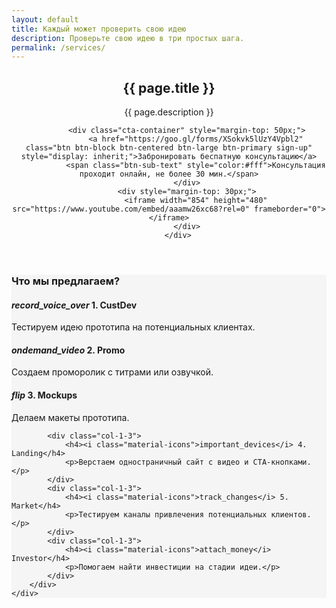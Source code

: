 ```yaml
---
layout: default
title: Каждый может проверить свою идею
description: Проверьте свою идею в три простых шага.
permalink: /services/
---
```

<header class="fancy-hero new-content">
 		<div class="container">
 			<h2>{{ page.title }}</h2>
			<p class="sub-text landing-page">{{ page.description }}</p>

			<div class="cta-container" style="margin-top: 50px;">
				<a href="https://goo.gl/forms/XSokvk5lUzY4Vpbl2" class="btn btn-block btn-centered btn-large btn-primary sign-up" style="display: inherit;">Забронировать беспатную консультацию</a>
				<span class="btn-sub-text" style="color:#fff">Консультация проходит онлайн, не более 30 мин.</span>
			</div>
			<div style="margin-top: 30px;">
				<iframe width="854" height="480" src="https://www.youtube.com/embed/aaamw26xc68?rel=0" frameborder="0"></iframe>
			</div>
		</div>
</header>

<section style="background: #f5f5f5">
	<div class="container">
		<h3>Что мы предлагаем?</h3>
		<div class="other-features">
			<div class="col-1-3">
				<h4><i class="material-icons">record_voice_over</i> 1. CustDev</h4>
				<p>Тестируем идею прототипа на потенциальных клиентах.</p>
			</div>
			<div class="col-1-3">
				<h4><i class="material-icons">ondemand_video</i> 2. Promo</h4>
				<p>Создаем проморолик с титрами или озвучкой.</p>
			</div>
			<div class="col-1-3">
				<h4><i class="material-icons">flip</i> 3. Mockups</h4>
				<p>Делаем макеты прототипа.</p>
			</div>

			<div class="col-1-3">
				<h4><i class="material-icons">important_devices</i> 4. Landing</h4>
				<p>Верстаем одностраничный сайт с видео и CTA-кнопками.</p>
			</div>
			<div class="col-1-3">
				<h4><i class="material-icons">track_changes</i> 5. Market</h4>
				<p>Тестируем каналы привлечения потенциальных клиентов.</p>
			</div>
			<div class="col-1-3">
				<h4><i class="material-icons">attach_money</i> Investor</h4>
				<p>Помогаем найти инвестиции на стадии идеи.</p>
			</div>
		</div>
	</div>
</section>



